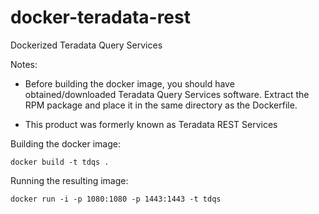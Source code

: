 # docker-teradata-rest
Dockerized Teradata Query Services

Notes:

* Before building the docker image, you should have obtained/downloaded
  Teradata Query Services software. Extract the RPM package and place it in the
  same directory as the Dockerfile.

* This product was formerly known as Teradata REST Services

Building the docker image:

`docker build -t tdqs .`

Running the resulting image:

`docker run -i -p 1080:1080 -p 1443:1443 -t tdqs`
